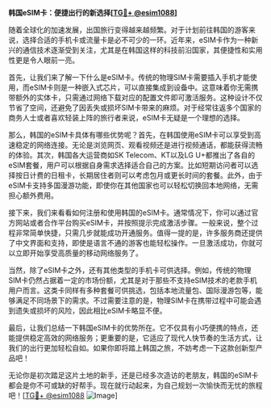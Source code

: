**韩国eSIM卡：便捷出行的新选择[[TG💪+ @esim1088](https://t.me/s/esim1088)]**

随着全球化的加速发展，出国旅行变得越来越频繁。对于计划前往韩国的游客来说，选择合适的手机卡或流量卡是必不可少的一环。近年来，eSIM卡作为一种新兴的通信技术逐渐受到关注，尤其是在韩国这样的科技前沿国家，其便捷性和实用性更是令人眼前一亮。

首先，让我们来了解一下什么是eSIM卡。传统的物理SIM卡需要插入手机才能使用，而eSIM卡则是一种嵌入式芯片，可以直接集成到设备中。这意味着你无需携带额外的实体卡，只需通过网络下载对应的配置文件即可激活服务。这种设计不仅节省了空间，还避免了因丢失或损坏SIM卡带来的麻烦。对于经常往返多个国家的商务人士或者喜欢轻装上阵的旅行者来说，eSIM卡无疑是一个理想的选择。

那么，韩国的eSIM卡具体有哪些优势呢？首先，在韩国使用eSIM卡可以享受到高速稳定的网络连接。无论是浏览网页、观看视频还是进行视频通话，都能获得流畅的体验。其次，韩国各大运营商如SK Telecom、KT以及LG U+都推出了各自的eSIM套餐，用户可以根据自身需求选择适合自己的方案。比如短期访问者可以选择按日计费的日租卡，长期居住者则可以考虑包月或更长时间的套餐。此外，由于eSIM卡支持多国漫游功能，即使你在其他国家也可以轻松切换回本地网络，无需担心额外费用。

接下来，我们来看看如何注册和使用韩国的eSIM卡。通常情况下，你可以通过官方网站或者合作平台购买eSIM卡，并按照提示完成激活步骤。一般来说，整个过程非常简单快捷，只需几步就能成功开通服务。值得一提的是，许多服务商还提供了中文界面和支持，即使是语言不通的游客也能轻松操作。一旦激活成功，你就可以立即开始享受高质量的移动网络服务了。

当然，除了eSIM卡之外，还有其他类型的手机卡可供选择。例如，传统的物理SIM卡仍然占据着一定的市场份额，尤其是对于那些不支持eSIM技术的老款手机用户而言。这类卡同样有多种套餐可供挑选，包括本地流量包、国际漫游包等，能够满足不同场景下的需求。不过需要注意的是，物理SIM卡在携带过程中可能会遇到遗失或损坏的风险，因此相比eSIM卡略显不便。

最后，让我们总结一下韩国eSIM卡的优势所在。它不仅具有小巧便携的特点，还能提供稳定高效的网络服务；更重要的是，它适应了现代人快节奏的生活方式，让我们的出行更加轻松自如。如果你即将踏上韩国之旅，不妨考虑一下这款创新型产品吧！

无论你是初次踏足这片土地的新手，还是已经多次造访的老朋友，韩国的eSIM卡都会是你不可或缺的好帮手。现在就行动起来，为自己规划一次愉快而无忧的旅程吧！[[TG💪+ @esim1088](https://t.me/s/esim1088) ![Image](https://i.postimg.cc/4NQfJmqS/Snipaste-2025-05-13-00-14-12.png)]